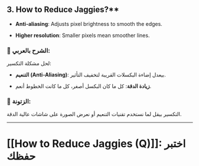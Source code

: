 
## 3. How to Reduce Jaggies?**

- **Anti-aliasing**: Adjusts pixel brightness to smooth the edges.
    
- **Higher resolution**: Smaller pixels mean smoother lines.
    

### **📌 الشرح بالعربي:**

لحل مشكلة التكسير:

- **التنعيم (Anti-Aliasing)**: بيعدل إضاءة البكسلات القريبة لتخفيف التأثير.
    
- **زيادة الدقة**: كل ما كان البكسل أصغر، كل ما كانت الخطوط أنعم.
    

### **📝 الزتونة:**

التكسير بيقل لما نستخدم تقنيات التنعيم أو نعرض الصورة على شاشات عالية الدقة.


---
# [[How to Reduce Jaggies (Q)]]: اختبر حفظك